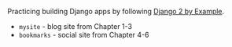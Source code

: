 Practicing building Django apps by following [Django 2 by Example][book].

[book]: https://github.com/PacktPublishing/Django-2-by-Example

* `mysite` - blog site from Chapter 1-3
* `bookmarks` - social site from Chapter 4-6
